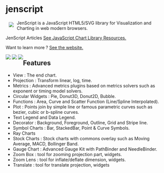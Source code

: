 # jenscript

<a href="http://jenscript.io"><img src="http://jenscript.io/svg/donut3d.svg" align="left" hspace="10" vspace="6"></a>
JenScript is a JavaScript HTML5/SVG library for Visualization and Charting in web modern browsers.

JenScript Articles [See JavaScript Chart Library Resources.](http://jenscript.io)

Want to learn more ? [See the website.](http://www.jensoftapi.com/site/framework/jenscript)


<div style="float:left">
<img  src="http://jenscript.io/svg/donut3d.svg">
<img  src="http://jenscript.io/svg/pie.svg">
<img  src="http://jenscript.io/svg/macd.svg">
</div>


## Features

- View : The end chart.
- Projection : Transform linear, log, time.
- Metrics : Advanced metrics plugins based on metrics solvers such as exponent or timing model solvers.
- Circular Widgets : Pie, Donut3D, Donut2D, Bubble.
- Functions : Area, Curve and Scatter Function (Line/Spline Interpolated).
- Plot : Points join by simple line or famous parametric curves such as bezier, cubic or b-spline curves.
- Text Legend and Data Legend.
- Decorator : Background, Foreground, Outline, Grid and Stripe line.
- Symbol Charts : Bar, StackedBar, Point & Curve Symbols.
- Ray Charts
- Stock Charts : Stock charts with commons overlay such as Moving Average, MACD, Bollinger Band.
- Gauge Chart : Advanced Gauge Kit with PathBinder and NeedleBinder.
- Zoom Box :  tool for zooming projection part, widgets.
- Zoom Lens : tool for inflate/deflate dimension, widgets.
- Translate : tool for translate projection, widgets



